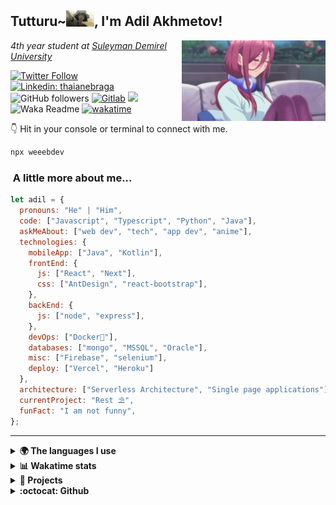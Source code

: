 <h2>Tutturu~<img src="img/tuturu.gif" width="45" alt="">, I'm Adil Akhmetov! <img src="img/miku-dance.gif" width="50" alt=""></h2>
<img align='right' src="img/miku.gif" width="230" alt="">
<p><em>4th year student at <a href="https://sdu.edu.kz/">Suleyman Demirel University</a>
<a href="https://sdu.edu.kz/"><img src="img/sdu-ahegao.svg" align="right" width="100" alt=""></a>
</em></p>

[![Twitter Follow](https://img.shields.io/twitter/follow/weeebdev?label=Follow)](https://twitter.com/intent/follow?screen_name=weeebdev)
[![Linkedin: thaianebraga](https://img.shields.io/badge/-adildev-blue?style=flat-square&logo=Linkedin&logoColor=white&link=https://www.linkedin.com/in/adildev/)](https://www.linkedin.com/in/adildev/)
![GitHub followers](https://img.shields.io/github/followers/weeebdev?label=Follow&style=flat-square)
[![Gitlab](https://img.shields.io/badge/Gitlab-weeebdev-orange?style=flat-square&logo=gitlab)](https://gitlab.com/weeebdev)
![](https://visitor-badge.glitch.me/badge?page_id=weeebdev.weeebdev)
![Waka Readme](https://github.com/weeebdev/weeebdev/workflows/Waka%20Readme/badge.svg)
[![wakatime](https://wakatime.com/badge/user/1fb6390f-222e-4088-8de8-840ef1443858.svg)](https://wakatime.com/@1fb6390f-222e-4088-8de8-840ef1443858)
<!-- [![Leetcode badge](https://leetcode-badge.chyroc.cn/?name=user3449f)](https://leetcode.com/user3449f/) -->

👇 Hit in your console or terminal to connect with me.

```bash
npx weeebdev
```

### <img src="https://media.giphy.com/media/VgCDAzcKvsR6OM0uWg/giphy.gif" width="50" alt=""> A little more about me...

```javascript
let adil = {
  pronouns: "He" | "Him",
  code: ["Javascript", "Typescript", "Python", "Java"],
  askMeAbout: ["web dev", "tech", "app dev", "anime"],
  technologies: {
    mobileApp: ["Java", "Kotlin"],
    frontEnd: {
      js: ["React", "Next"],
      css: ["AntDesign", "react-bootstrap"],
    },
    backEnd: {
      js: ["node", "express"],
    },
    devOps: ["Docker🐳"],
    databases: ["mongo", "MSSQL", "Oracle"],
    misc: ["Firebase", "selenium"],
    deploy: ["Vercel", "Heroku"]
  },
  architecture: ["Serverless Architecture", "Single page applications"],
  currentProject: "Rest ⛱",
  funFact: "I am not funny",
};
```

---

<details>
  <summary><b>🌍 The languages I use</b></summary>
  <hr>
  
  
| ⏰ Past month | ⌛️ Past Year |
|---|---|
| <a href="https://wakatime.com/@adildev"><img src="https://wakatime.com/share/@adilDev/4ebe423a-b427-4031-b073-d221b9528df7.svg" height="300px"></a> | <a href="https://wakatime.com/@adildev"><img src="https://wakatime.com/share/@adilDev/1b4a30f1-9a7f-47fe-b8d2-0fc90f37fcd3.svg" height="300px"></a> |
</details>

<details>
<summary><b>📊 Wakatime stats</b><br></summary>
<div>
<hr/>

<!--START_SECTION:waka-->
![Profile Views](http://img.shields.io/badge/Profile%20Views-0-blue)

![Lines of code](https://img.shields.io/badge/From%20Hello%20World%20I%27ve%20Written-2%20Million%20lines%20of%20code-blue)

**🐱 My GitHub Data** 

> 🏆 108 Contributions in the Year 2022
 > 
> 📦 271.2 kB Used in GitHub's Storage 
 > 
> 💼 Opted to Hire
 > 
> 📜 39 Public Repositories 
 > 
> 🔑 9 Private Repositories  
 > 
**I'm a Night 🦉** 

```text
🌞 Morning    15 commits     ░░░░░░░░░░░░░░░░░░░░░░░░░   2.84% 
🌆 Daytime    153 commits    ███████░░░░░░░░░░░░░░░░░░   28.98% 
🌃 Evening    311 commits    ██████████████░░░░░░░░░░░   58.9% 
🌙 Night      49 commits     ██░░░░░░░░░░░░░░░░░░░░░░░   9.28%

```
📅 **I'm Most Productive on Thursday** 

```text
Monday       71 commits     ███░░░░░░░░░░░░░░░░░░░░░░   13.45% 
Tuesday      60 commits     ██░░░░░░░░░░░░░░░░░░░░░░░   11.36% 
Wednesday    49 commits     ██░░░░░░░░░░░░░░░░░░░░░░░   9.28% 
Thursday     150 commits    ███████░░░░░░░░░░░░░░░░░░   28.41% 
Friday       33 commits     █░░░░░░░░░░░░░░░░░░░░░░░░   6.25% 
Saturday     53 commits     ██░░░░░░░░░░░░░░░░░░░░░░░   10.04% 
Sunday       112 commits    █████░░░░░░░░░░░░░░░░░░░░   21.21%

```


📊 **This Week I Spent My Time On** 

```text
⌚︎ Time Zone: Asia/Almaty

💬 Programming Languages: 
YAML                     1 hr 34 mins        ██████░░░░░░░░░░░░░░░░░░░   24.73% 
Docker                   1 hr 8 mins         ████░░░░░░░░░░░░░░░░░░░░░   17.82% 
Other                    58 mins             ███░░░░░░░░░░░░░░░░░░░░░░   15.23% 
JavaScript               43 mins             ██░░░░░░░░░░░░░░░░░░░░░░░   11.29% 
TypeScript               39 mins             ██░░░░░░░░░░░░░░░░░░░░░░░   10.43%

🔥 Editors: 
VS Code                  5 hrs 32 mins       █████████████████████░░░░   86.74% 
Fish                     46 mins             ███░░░░░░░░░░░░░░░░░░░░░░   12.03% 
Vim                      4 mins              ░░░░░░░░░░░░░░░░░░░░░░░░░   1.23%

🐱‍💻 Projects: 
Winter Sun 22            3 hrs 21 mins       █████████████░░░░░░░░░░░░   52.5% 
diploma-project-charming-1 hr 42 mins        ██████░░░░░░░░░░░░░░░░░░░   26.68% 
Terminal                 46 mins             ███░░░░░░░░░░░░░░░░░░░░░░   12.03% 
parcel-with-recoil       28 mins             ██░░░░░░░░░░░░░░░░░░░░░░░   7.51% 
Unknown Project          4 mins              ░░░░░░░░░░░░░░░░░░░░░░░░░   1.28%

💻 Operating System: 
Linux                    6 hrs 23 mins       █████████████████████████   100.0%

```

**I Mostly Code in JavaScript** 

```text
JavaScript               12 repos            ████░░░░░░░░░░░░░░░░░░░░░   19.35% 
Go                       12 repos            ████░░░░░░░░░░░░░░░░░░░░░   19.35% 
Jupyter Notebook         11 repos            ████░░░░░░░░░░░░░░░░░░░░░   17.74% 
Java                     6 repos             ██░░░░░░░░░░░░░░░░░░░░░░░   9.68% 
HTML                     6 repos             ██░░░░░░░░░░░░░░░░░░░░░░░   9.68%

```


**Timeline**

![Chart not found](https://raw.githubusercontent.com/weeebdev/weeebdev/master/charts/bar_graph.png) 


 Last Updated on 11/03/2022 01:02:54 UTC
<!--END_SECTION:waka-->
</div>
</details>

<details>
<summary><b>🧾 Projects</b></summary>
<hr>

|Project|Status|
|---|---|
|[![ReadMe Card](https://github-readme-stats.vercel.app/api/pin/?username=weeebdev&repo=waifu.pics&theme=dracula)](https://github.com/weeebdev/waifu.pics)|[![time tracker](https://wakatime.com/badge/github/weeebdev/waifu.pics.svg)](https://wakatime.com/badge/github/weeebdev/waifu.pics)|
|[![ReadMe Card](https://github-readme-stats.vercel.app/api/pin/?username=mentor-ship&repo=mentorship&theme=dracula)](https://github.com/Mentor-ship/Mentorship)|[![time tracker](https://wakatime.com/badge/github/Mentor-ship/Mentorship.svg)](https://wakatime.com/badge/github/Mentor-ship/Mentorship)|
|[![ReadMe Card](https://github-readme-stats.vercel.app/api/pin/?username=masters-and-Abu&repo=tolqyn&theme=dracula)](https://github.com/Masters-and-Abu/Tolqyn)|[![time tracker](https://wakatime.com/badge/github/Masters-and-Abu/Tolqyn.svg)](https://wakatime.com/badge/github/Masters-and-Abu/Tolqyn)|
|[![ReadMe Card](https://github-readme-stats.vercel.app/api/pin/?username=dracula&repo=unigram&theme=dracula)](https://github.com/dracula/unigram)||

</details>

<details>
  <summary><b>:octocat: Github</b></summary>
  <hr>
  <a href="https://sourcekarma.vercel.app/weeebdev"><img src="https://sourcekarma-og.vercel.app/api/weeebdev/github" alt="" align="left"/></a>
  <img src="https://github-readme-stats.vercel.app/api?username=weeebdev&show_icons=true&theme=dracula&hide_title=true&hide_rank=true&count_private=true" align="right"/>
</details>
<div align="center">
  <kbd>
    <img src="https://waifu.now.sh/sfw/hug" alt="">
  </kbd>
</div>

